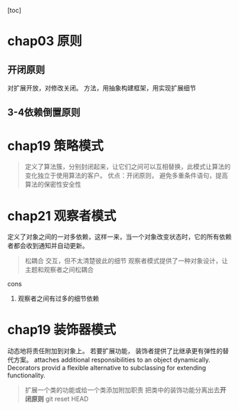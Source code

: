 [toc]
# chap03 原则 
## 开闭原则
对扩展开放，对修改关闭。 方法，用抽象构建框架，用实现扩展细节
## 3-4依赖倒置原则
# chap19 策略模式
> 定义了算法簇，分别封闭起来，让它们之间可以互相替换，此模式让算法的变化独立于使用算法的客户。
> 优点：开闭原则， 避免多重条件语句，提高算法的保密性安全性
# chap21 观察者模式
定义了对象之间的一对多依赖，这样一来，当一个对象改变状态时，它的所有依赖者都会收到通知并自动更新。

> 松耦合 交互，但不太清楚彼此的细节
观察者模式提供了一种对象设计，让主题和观察者之间松耦合

cons
1. 观察者之间有过多的细节依赖

# chap19 装饰器模式

动态地将责任附加到对象上。 若要扩展功能， 装饰者提供了比继承更有弹性的替代方案。
attaches additional responsibilities to an object dynamically. Decorators provid a flexible alternative to subclassing for extending functionality. 

> 扩展一个类的功能或给一个类添加附加职责 
> 把类中的装饰功能分离出去**开闭原则**
git reset HEAD 